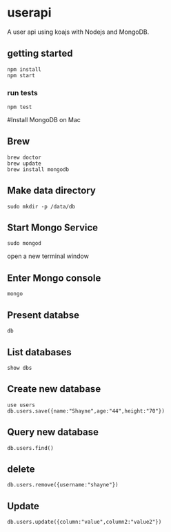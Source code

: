 # userapi
A user api using koajs with Nodejs and MongoDB.

## getting started

```
npm install
npm start
```

### run tests

```
npm test
```

#Install MongoDB on Mac

## Brew 

```
brew doctor
brew update
brew install mongodb
```

## Make data directory
```
sudo mkdir -p /data/db
```
## Start Mongo Service
```
sudo mongod
```
open a new terminal window

## Enter Mongo console
``` 
mongo
```
## Present databse
```
db
```
## List databases
``` 
show dbs
```

## Create new database
``` 
use users
db.users.save({name:"Shayne",age:"44",height:"70"})
```
## Query new database
```
db.users.find()
```
## delete
```
db.users.remove({username:"shayne"})
```
## Update
```
db.users.update({column:"value",column2:"value2"})
``` 